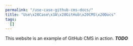 ```yaml
---
permalink: "/use-case-github-cms-docs/"
title: "Use\x20Case\x3A\x20GitHub\x20CMS\x20Docs"
tags: 
  []
---
```


This website is an example of GitHub CMS in action.
_**TODO**_